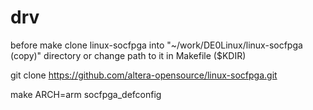 # drv
before make clone linux-socfpga into "~/work/DE0Linux/linux-socfpga (copy)" directory
or change path to it in Makefile ($KDIR)

git clone https://github.com/altera-opensource/linux-socfpga.git

make ARCH=arm socfpga_defconfig

